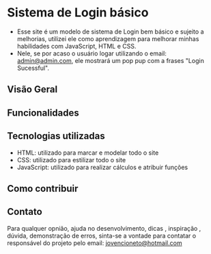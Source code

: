 # Sistema de Login básico
 - Esse site é um modelo de sistema de Login bem básico e sujeito a melhorias, utilizei ele como aprendizagem para melhorar minhas habilidades com JavaScript, HTML e CSS.
 - Nele, se por acaso o usuário logar utilizando o email: admin@admin.com, ele mostrará um pop pup com a frases "Login Sucessful".
## Visão Geral

## Funcionalidades

## Tecnologias utilizadas
- HTML: utilizado para marcar e modelar todo o site
- CSS: utilizado para estilizar todo o site
- JavaScript: utilizado para realizar cálculos e atribuir funções
## Como contribuir

## Contato
Para qualquer opnião, ajuda no desenvolvimento, dicas , inspiração , dúvida, demonstração de erros, sinta-se a vontade para contatar o responsável do projeto pelo email: jovencioneto@hotmail.com
